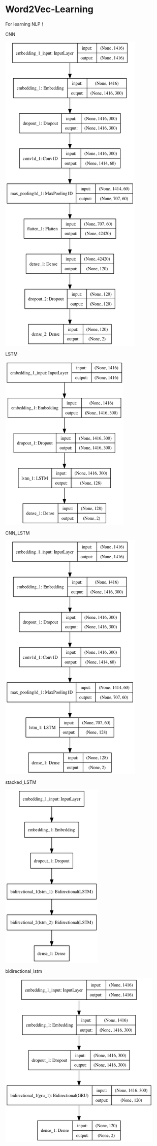 # Word2Vec-Learning
For learning NLP！

CNN

![imdb_cnn](https://github.com/HC-super/Word2Vec-Learning/blob/main/imdb_cnn.png)

LSTM

![imdb_lstm](https://github.com/HC-super/Word2Vec-Learning/blob/main/imdb_lstm.png)

CNN_LSTM

![imdb_cnn_lstm](https://github.com/HC-super/Word2Vec-Learning/blob/main/imdb_cnn_lstm.png)

stacked_LSTM

![imdb_stacked_lstm](https://github.com/HC-super/Word2Vec-Learning/blob/main/imdb_stacked_lstm.png)

bidirectional_lstm

![imdb_bidirectional_lstm](https://github.com/HC-super/Word2Vec-Learning/blob/main/imdb_bidirectional_lstm.png)
